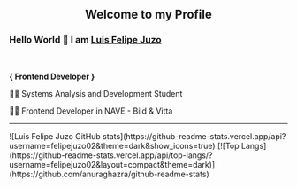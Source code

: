 <p align="center">
 <h2 align="center">Welcome to my Profile</h2>
</p>

### Hello World 👋 I am [Luis Felipe Juzo](https://github.com/felipejuzo02)

<br>

<p><b>{ Frontend Developer }</b></p>
<p>   👨‍🎓 Systems Analysis and Development Student </p>
<p>  👨‍💻 Frontend Developer in NAVE - Bild & Vitta </p>
<hr>
![Luis Felipe Juzo GitHub stats](https://github-readme-stats.vercel.app/api?username=felipejuzo02&theme=dark&show_icons=true) [![Top Langs](https://github-readme-stats.vercel.app/api/top-langs/?username=felipejuzo02&layout=compact&theme=dark)](https://github.com/anuraghazra/github-readme-stats)

<br>



